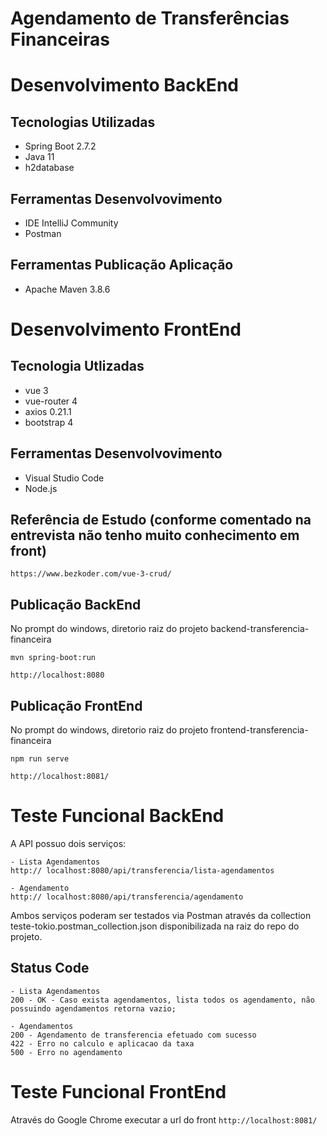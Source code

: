 # Agendamento de Transferências Financeiras 

 
# Desenvolvimento BackEnd

## Tecnologias Utilizadas
* Spring Boot 2.7.2
* Java 11
* h2database

## Ferramentas Desenvolvovimento
* IDE IntelliJ Community
* Postman 

## Ferramentas Publicação Aplicação
* Apache Maven 3.8.6


# Desenvolvimento FrontEnd

## Tecnologia Utlizadas
* vue 3
* vue-router 4
* axios 0.21.1
* bootstrap 4

## Ferramentas Desenvolvovimento
* Visual Studio Code
* Node.js

## Referência de Estudo (conforme comentado na entrevista não tenho muito conhecimento em front)
`https://www.bezkoder.com/vue-3-crud/`


## Publicação BackEnd
No prompt do windows, diretorio raiz do projeto backend-transferencia-financeira

```
mvn spring-boot:run
```
`http://localhost:8080`


## Publicação FrontEnd
No prompt do windows, diretorio raiz do projeto frontend-transferencia-financeira

```
npm run serve 
```

`http://localhost:8081/`


# Teste Funcional BackEnd

A API possuo dois serviços:

    - Lista Agendamentos
    http:// localhost:8080/api/transferencia/lista-agendamentos
    
    - Agendamento 
    http:// localhost:8080/api/transferencia/agendamento

Ambos serviços poderam ser testados via Postman através da collection teste-tokio.postman_collection.json disponibilizada na raiz do repo do projeto.

## Status Code 
    - Lista Agendamentos
    200 - OK - Caso exista agendamentos, lista todos os agendamento, não possuindo agendamentos retorna vazio;

    - Agendamentos 
    200 - Agendamento de transferencia efetuado com sucesso
    422 - Erro no calculo e aplicacao da taxa
    500 - Erro no agendamento

# Teste Funcional FrontEnd

Através do Google Chrome executar a url do front `http://localhost:8081/`
